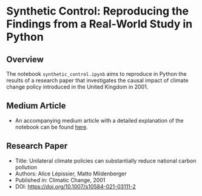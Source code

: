 # Synthetic Control: Reproducing the Findings from a Real-World Study in Python

## Overview
The notebook `synthetic_control.ipynb` aims to reproduce in Python the results of a research paper that investigates the causal impact of climate change policy introduced in the United Kingdom in 2001.

## Medium Article
- An accompanying medium article with a detailed explanation of the notebook can be found [here](https://medium.com/@alexmriggio/synthetic-control-reproducing-the-findings-from-a-real-world-study-in-python-e372def45626).

## Research Paper
- Title: Unilateral climate policies can substantially reduce national carbon pollution
- Authors: Alice Lépissier, Matto Mildenberger
- Published in: Climatic Change, 2001
- DOI: https://doi.org/10.1007/s10584-021-03111-2
